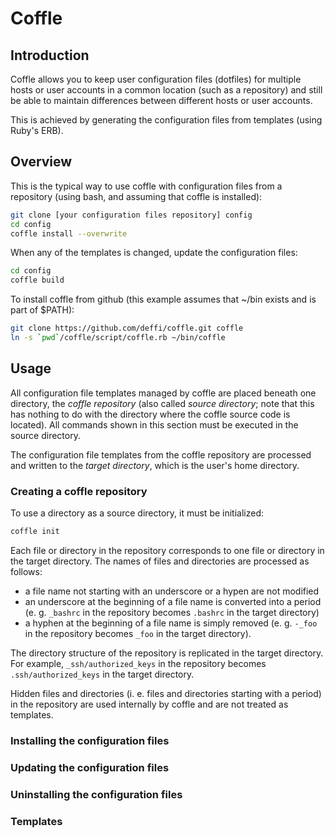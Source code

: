 Coffle
======

Introduction
------------

Coffle allows you to keep user configuration files (dotfiles) for multiple hosts or
user accounts in a common location (such as a repository) and still be able to maintain
differences between different hosts or user accounts.

This is achieved by generating the configuration files from templates (using Ruby's
ERB).


Overview
--------

This is the typical way to use coffle with configuration files from a repository (using
bash, and assuming that coffle is installed):
```bash
git clone [your configuration files repository] config
cd config
coffle install --overwrite
````

When any of the templates is changed, update the configuration files:
```bash
cd config
coffle build
```

To install coffle from github (this example assumes that ~/bin exists and is part of $PATH):
```bash
git clone https://github.com/deffi/coffle.git coffle
ln -s `pwd`/coffle/script/coffle.rb ~/bin/coffle
```


Usage
-----

All configuration file templates managed by coffle are placed beneath one directory, the
*coffle repository* (also called *source directory*; note that this has nothing to do with
the directory where the coffle source code is located). All commands shown in this section
must be executed in the source directory.

The configuration file templates from the coffle repository are processed and written to
the *target directory*, which is the user's home directory.


### Creating a coffle repository

To use a directory as a source directory, it must be initialized:
```bash
coffle init
```

Each file or directory in the repository corresponds to one file or directory in the
target directory. The names of files and directories are processed as follows:

* a file name not starting with an underscore or a hypen are not modified
* an underscore at the beginning of a file name is converted into a period
  (e. g. `_bashrc` in the repository becomes `.bashrc` in the target directory)
* a hyphen at the beginning of a file name is simply removed (e. g. `-_foo`
  in the repository becomes `_foo` in the target directory).

The directory structure of the repository is replicated in the target directory. For
example, `_ssh/authorized_keys` in the repository becomes `.ssh/authorized_keys` in the
target directory.

Hidden files and directories (i. e. files and directories starting with a period) in the
repository are used internally by coffle and are not treated as templates.





### Installing the configuration files

### Updating the configuration files

### Uninstalling the configuration files

### Templates






